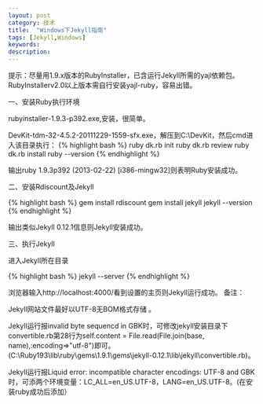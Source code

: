 ```yaml
---
layout: post
category: 技术
title:  "Windows下Jekyll指南"
tags: [Jekyll,Windows]
keywords: 
description: 
---
```


提示：尽量用1.9.x版本的RubyInstaller，已含运行Jekyll所需的yajl依赖包。RubyInstallerv2.0以上版本需自行安装yajl-ruby，容易出错。

一、安装Ruby执行环境

rubyinstaller-1.9.3-p392.exe,安装，很简单。

DevKit-tdm-32-4.5.2-20111229-1559-sfx.exe，解压到C:\DevKit，然后cmd进入该目录执行：
{% highlight bash %}
ruby dk.rb init
ruby dk.rb review
ruby dk.rb install
ruby --version
{% endhighlight %}

输出ruby 1.9.3p392 (2013-02-22) [i386-mingw32]则表明Ruby安装成功。

二、安装Rdiscount及Jekyll

{% highlight bash %}
gem install rdiscount
gem install jekyll
jekyll --version
{% endhighlight %}

输出类似Jekyll 0.12.1信息则Jekyll安装成功。

三、执行Jekyll

进入Jekyll所在目录

{% highlight bash %}
jekyll --server
{% endhighlight %}

浏览器输入http://localhost:4000/看到设置的主页则Jekyll运行成功。
备注：

Jekyll网站文件最好以UTF-8无BOM格式存储 。

Jekyll运行报invalid byte sequencd in GBK时，可修改jekyll安装目录下convertible.rb第28行为self.content = File.read(File.join(base, name),:encoding=>"utf-8")即可。(C:\Ruby193\lib\ruby\gems\1.9.1\gems\jekyll-0.12.1\lib\jekyll\convertible.rb)。

Jekyll运行报Liquid error: incompatible character encodings: UTF-8 and GBK时，可添两个环境变量：LC_ALL=en_US.UTF-8，LANG=en_US.UTF-8。(在安装ruby成功后添加）
